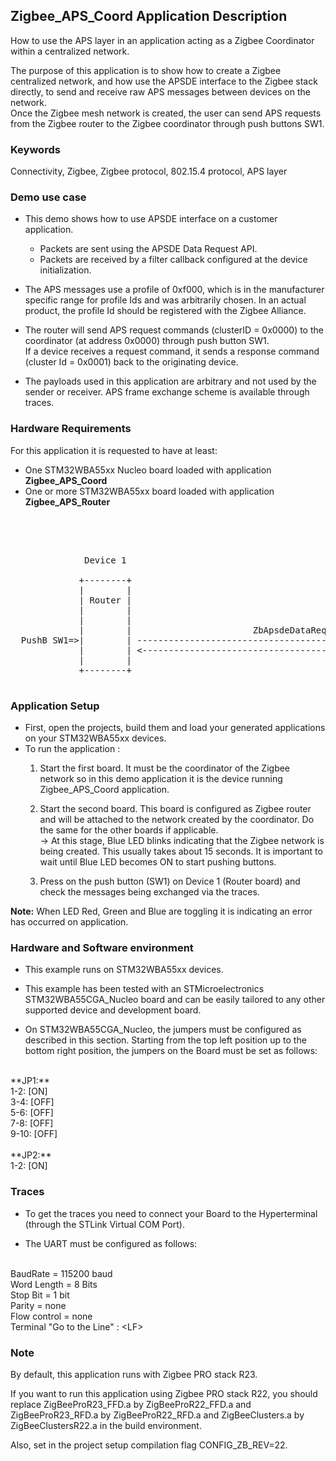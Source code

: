 ## __Zigbee_APS_Coord Application Description__

How to use the APS layer in an application acting as a Zigbee Coordinator within a centralized network.  

The purpose of this application is to show how to create a Zigbee centralized network, and how use the APSDE interface to the Zigbee stack directly, to send and receive raw APS messages between devices on the network.  
Once the Zigbee mesh  network is created, the user can send APS requests from the Zigbee router to the Zigbee coordinator through push buttons SW1.

### __Keywords__

Connectivity, Zigbee, Zigbee protocol, 802.15.4 protocol, APS layer 

### __Demo use case__

* This demo shows how to use APSDE interface on a customer application.
	* Packets are sent using the APSDE Data Request API.
	* Packets are received by a filter callback configured at the device initialization.

* The APS messages use a profile of 0xf000, which is in the manufacturer specific range for profile Ids and was arbitrarily chosen. In an actual product, the profile Id should be registered with the Zigbee Alliance.

* The router will send APS request commands (clusterID = 0x0000) to the coordinator (at address 0x0000) through push button SW1.  
If a device receives a request command, it sends a response command (cluster Id = 0x0001) back to the originating device.

* The payloads used in this application are arbitrary and not used by the sender or receiver.
APS frame exchange scheme is available through traces.  

### __Hardware Requirements__

For this application it is requested to have at least:

* One STM32WBA55xx Nucleo board loaded with application **Zigbee_APS_Coord**
* One or more STM32WBA55xx board loaded with application **Zigbee_APS_Router**
</br>

<pre>
	

              Device 1                                                                        Device 2
          
             +--------+                                                                      +--------+
             |        |                                                                      |        |                                       
             | Router |                                                                      | Coord  | 
             |        |                                                                      |        |
             |        |                                                                      |        |
             |        |                       ZbApsdeDataReqCallback()                       |        |
  PushB SW1=>|        | -------------------------------------------------------------------> |        |
             |        | <------------------------------------------------------------------- |        |
             |        |                                                                      |        |
             +--------+                                                                      +--------+

</pre> 

### __Application Setup__

* First, open the projects, build them and load your generated applications on your STM32WBA55xx devices.
* To run the application :
	1. Start the first board. It must be the coordinator of the Zigbee network so in this demo application it is the device running Zigbee_APS_Coord application.  

	2. Start the second board. This board is configured as Zigbee router and will be attached to the network created by the coordinator. 
Do the same for the other boards if applicable.  
&rarr; At this stage, Blue LED blinks indicating that the Zigbee network is being created. This usually takes about 15 seconds. It is important to wait until Blue LED becomes ON to start pushing buttons.  

	3. Press on the push button (SW1) on Device 1 (Router board) and check the messages being exchanged via the traces. 

**Note:** When LED Red, Green and Blue are toggling it is indicating an error has occurred on application.

### __Hardware and Software environment__

* This example runs on STM32WBA55xx devices.  

* This example has been tested with an STMicroelectronics STM32WBA55CGA_Nucleo board and can be easily tailored to any other supported device and development board.  

* On STM32WBA55CGA_Nucleo, the jumpers must be configured as described in this section. Starting from the top left position up to the bottom right position, the jumpers on the Board must be set as follows:
<br>    
**JP1:**</br>
1-2:  [ON]</br>
3-4:  [OFF]</br>
5-6:  [OFF]</br>
7-8:  [OFF]</br>
9-10: [OFF]</br>
<br>
**JP2:**</br>
1-2:  [ON]  

### __Traces__

* To get the traces you need to connect your Board to the Hyperterminal (through the STLink Virtual COM Port).  

* The UART must be configured as follows:  
<br>
BaudRate       = 115200 baud</br>
Word Length    = 8 Bits</br>
Stop Bit       = 1 bit</br>
Parity         = none</br>
Flow control   = none</br>
Terminal   "Go to the Line" : &lt;LF&gt;  
 
### __Note__
By default, this application runs with Zigbee PRO stack R23.

If you want to run this application using Zigbee PRO stack R22, you should replace ZigBeeProR23_FFD.a by ZigBeeProR22_FFD.a and ZigBeeProR23_RFD.a by ZigBeeProR22_RFD.a and ZigBeeClusters.a by ZigBeeClustersR22.a in the build environment.

Also, set in the project setup compilation flag CONFIG_ZB_REV=22. 

  




